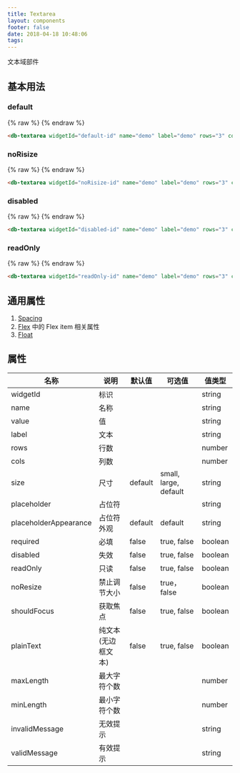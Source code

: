 ```yaml
---
title: Textarea
layout: components
footer: false
date: 2018-04-18 10:48:06
tags:
---
```


文本域部件

## 基本用法

### default
{% raw %}
<db-textarea widgetId="default-id" name="demo" label="demo" rows="3" cols="2" noResize="false" shouldFocus="true" marginTop="3" marginBottom="2"></db-textarea>
{% endraw %}
```html
<db-textarea widgetId="default-id" name="demo" label="demo" rows="3" cols="2" noResize="false" shouldFocus="true"></db-textarea>
```

### noRisize
{% raw %}
<db-textarea widgetId="noRisize-id" name="demo" label="demo" rows="3" cols="2" noResize="true" marginTop="3" marginBottom="2"></db-textarea>
{% endraw %}
```html
<db-textarea widgetId="noRisize-id" name="demo" label="demo" rows="3" cols="2" noResize="true"></db-textarea>
```

### disabled
{% raw %}
<db-textarea widgetId="disabled-id" name="demo" label="demo" rows="3" cols="2" noResize="false" disabled="true" marginTop="3" marginBottom="2"></db-textarea>
{% endraw %}
```html
<db-textarea widgetId="disabled-id" name="demo" label="demo" rows="3" cols="2" noResize="false" disabled="true"></db-textarea>
```

### readOnly
{% raw %}
<db-textarea widgetId="readOnly-id" name="demo" label="demo" rows="3" cols="2" noResize="false" readOnly="true" value="readOnly value" marginTop="3" marginBottom="2"></db-textarea>
{% endraw %}
```html
<db-textarea widgetId="readOnly-id" name="demo" label="demo" rows="3" cols="2" noResize="false" readOnly="true" value="readOnly value"></db-textarea>
```

## 通用属性

1. [Spacing](../Utilities/Spacing.html)
1. [Flex](../Utilities/Flex.html) 中的 Flex item 相关属性
1. [Float](../Utilities/Float.html)

## 属性

| 名称  | 说明 | 默认值 | 可选值 | 值类型 |
| ----- | ------ | ----- | ----- | --------- |
| widgetId | 标识 | | | string |
| name | 名称 | | | string |
| value | 值 | | | string |
| label | 文本 | | | string |
| rows | 行数 | | | number |
| cols | 列数 | | | number |
| size | 尺寸 | default | small, large, default | string |
| placeholder | 占位符 | | | string |
| placeholderAppearance | 占位符外观 | default | default | string |
| required | 必填 | false | true, false | boolean |
| disabled | 失效 | false | true, false | boolean |
| readOnly | 只读 | false | true, false | boolean |
| noResize | 禁止调节大小 | false | true，false | boolean |
| shouldFocus | 获取焦点 | false | true, false | boolean |
| plainText | 纯文本(无边框文本) | false | true, false | boolean |
| maxLength | 最大字符个数 | | | number |
| minLength | 最小字符个数 | | | number |
| invalidMessage | 无效提示 | | | string |
| validMessage | 有效提示 | | | string |